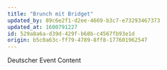 ```yaml
---
title: "Brunch mit Bridget"
updated_by: 89c6e2f1-d2ee-4669-b3c7-e73293467373
updated_at: 1600791227
id: 529a8a6a-d39d-429f-b68b-c4567fb93e1d
origin: b5c0a63c-ff79-4789-8ff8-177601962547
---
```


Deutscher Event Content
